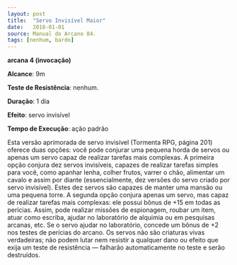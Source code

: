 ```yaml
---
layout: post
title:  "Servo Invisível Maior"
date:   2018-01-01
source: Manual do Arcano 84.
tags: [nenhum, bardo]
---
```


**arcana 4 (invocação)**

**Alcance**: 9m

**Teste de Resistência**: nenhum.

**Duração**: 1 dia

**Efeito**: servo invisível

**Tempo de Execução**: ação padrão

Esta versão aprimorada de servo invisível (Tormenta RPG, página 201) oferece duas opções: você pode conjurar uma pequena horda de servos ou apenas um servo capaz de realizar tarefas mais complexas.
A primeira opção conjura dez servos invisíveis, capazes de realizar tarefas simples para você, como apanhar lenha, colher frutos, varrer o chão, alimentar um cavalo e assim por diante (essencialmente, dez versões do servo criado por servo invisível). Estes dez servos são capazes de manter uma mansão ou uma pequena torre.
A segunda opção conjura apenas um servo, mas capaz de realizar tarefas mais complexas: ele possui bônus de +15 em todas as perícias. Assim, pode realizar missões de espionagem, roubar um item, atuar como escriba, ajudar no laboratório de alquimia ou em pesquisas arcanas, etc. Se o servo ajudar no laboratório, concede um bônus de +2 nos testes de perícias do arcano.
Os servos não são criaturas vivas verdadeiras; não podem lutar nem resistir a qualquer dano ou efeito que exija um teste de resistência — falharão automaticamente no teste e serão destruídos.
